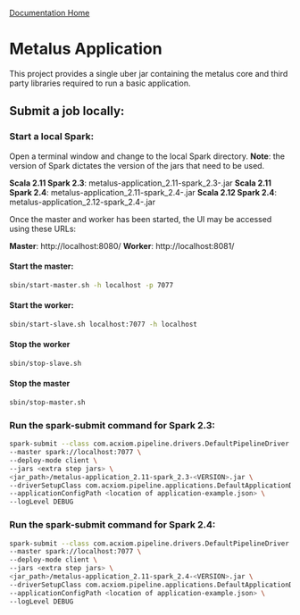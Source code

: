[Documentation Home](readme.md)

# Metalus Application
This project provides a single uber jar containing the metalus core and third party libraries required to run a basic 
application.

## Submit a job locally:

### Start a local Spark:
Open a terminal window and change to the local Spark directory. **Note**: the version of Spark dictates the version of the
jars that need to be used.

**Scala 2.11 Spark 2.3**: metalus-application_2.11-spark_2.3-<VERSION>.jar
**Scala 2.11 Spark 2.4**: metalus-application_2.11-spark_2.4-<VERSION>.jar
**Scala 2.12 Spark 2.4**: metalus-application_2.12-spark_2.4-<VERSION>.jar

Once the master and worker has been started, the UI may be accessed using these URLs:

**Master**: http://localhost:8080/
**Worker**: http://localhost:8081/

#### Start the master:

```bash
sbin/start-master.sh -h localhost -p 7077
```

#### Start the worker:

```bash
sbin/start-slave.sh localhost:7077 -h localhost
```


#### Stop the worker

```bash
sbin/stop-slave.sh
```

#### Stop the master

```bash
sbin/stop-master.sh
```

### Run the spark-submit command for Spark 2.3:

```bash
spark-submit --class com.acxiom.pipeline.drivers.DefaultPipelineDriver \
--master spark://localhost:7077 \
--deploy-mode client \
--jars <extra step jars> \
<jar_path>/metalus-application_2.11-spark_2.3-<VERSION>.jar \
--driverSetupClass com.acxiom.pipeline.applications.DefaultApplicationDriverSetup \
--applicationConfigPath <location of application-example.json> \
--logLevel DEBUG
```

### Run the spark-submit command for Spark 2.4:

```bash
spark-submit --class com.acxiom.pipeline.drivers.DefaultPipelineDriver \
--master spark://localhost:7077 \
--deploy-mode client \
--jars <extra step jars> \
<jar_path>/metalus-application_2.11-spark_2.4-<VERSION>.jar \
--driverSetupClass com.acxiom.pipeline.applications.DefaultApplicationDriverSetup \
--applicationConfigPath <location of application-example.json> \
--logLevel DEBUG
```
